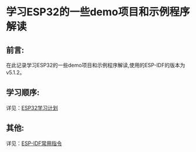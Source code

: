 # 学习ESP32的一些demo项目和示例程序解读

## 前言:

在此记录学习ESP32的一些demo项目和示例程序解读,使用的ESP-IDF的版本为v5.1.2。

## 学习顺序:

详见：[ESP32学习计划](./docs/LearningList.md)


## 其他:

详见：[ESP-IDF常用指令](./docs/IDF常用指令.md)


